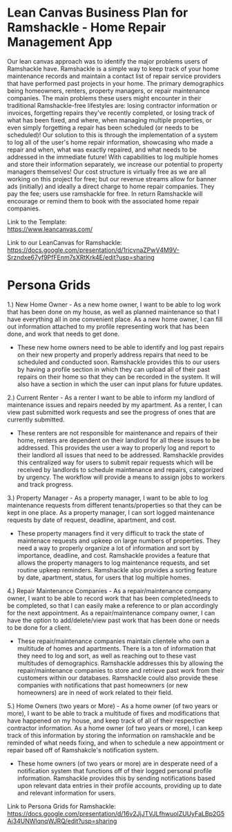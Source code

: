 # Lean Canvas Business Plan for Ramshackle - Home Repair Management App  
Our lean canvas approach was to identify the major problems users of Ramshackle have. Ramshackle is a simple way to keep track of your home maintenance records and maintain a contact list of repair service providers that have performed past projects in your home. The primary demographics being homeowners, renters, property managers, or repair maintenance companies. The main problems these users might encounter in their traditional Ramshackle-free lifestyles are: losing contractor information or invoices, forgetting repairs they've recently completed, or losing track of what has been fixed, and where, when managing multiple properties, or even simply forgetting a repair has been scheduled (or needs to be scheduled)! Our solution to this is through the implementation of a system to log all of the user's home repair information, showcasing who made a repair and when, what was exactly repaired, and what needs to be addressed in the immediate future! With capabilities to log multiple homes and store their information separately, we increase our potential to property managers themselves! Our cost structure is virtually free as we are all working on this project for free; but our revenue streams allow for banner ads (initially) and ideally a direct charge to home repair companies. They pay the fee; users use ramshackle for free. In return Ramshackle will encourage or remind them to book with the associated home repair companies.  
  
Link to the Template:  
https://www.leancanvas.com/  

Link to our LeanCanvas for Ramshackle:  
https://docs.google.com/presentation/d/1ricvnaZPwV4M9V-Srzndxe67yf9PfFEnm7sXRtKrk4E/edit?usp=sharing  
  
  
  
# Persona Grids  
1.) New Home Owner - As a new home owner, I want to be able to log work that has been done on my house, as well as planned maintenance so that I have everything all in one convenient place. As a new home owner, I can fill out information attached to my profile representing work that has been done, and work that needs to get done. 
- These new home owners need to be able to identify and log past repairs on their new property and properly address repairs that need to be scheduled and conducted soon. Ramshackle provides this to our users by having a profile section in which they can upload all of their past repairs on their home so that they can be recorded in the system. It will also have a section in which the user can input plans for future updates.  
  
2.) Current Renter - As a renter I want to be able to inform my landlord of maintenance issues and repairs needed by my apartment. As a renter, I can view past submitted work requests and see the progress of ones that are currently submitted.
- These renters are not responsible for maintenance and repairs of their home, renters are dependent on their landlord for all these issues to be addressed. This provides the user a way to properly log and report to their landlord all issues that need to be addressed. Ramshackle provides this centralized way for users to submit repair requests which will be received by landlords to schedule maintenance and repairs, categorized by urgency. The workflow will provide a means to assign jobs to workers and track progress.  
  
3.) Property Manager - As a property manager, I want to be able to log maintenance requests from different tenants/properties so that they can be kept in one place. As a property manager, I can sort logged maintenance requests by date of request, deadline, apartment, and cost. 
- These property managers find it very difficult to track the state of maintenace requests and upkeep on large numbers of properties. They need a way to properly organize a lot of information and sort by importance, deadline, and cost. Ramshackle provides a feature that allows the property managers to log maintenance requests, and set routine upkeep reminders. Ramshackle also provides a sorting feature by date, apartment, status, for users that log multiple homes.  
  
4.) Repair Maintenance Companies - As a repair/maintenance company owner, I want to be able to record work that has been completed/needs to be completed, so that I can easily make a reference to or plan accordingly for the next appointment. As a repair/maintenance company owner, I can have the option to add/delete/view past work that has been done or needs to be done for a client.
- These repair/maintenance companies maintain clientele who own a multitude of homes and apartments. There is a ton of information that they need to log and sort, as well as reaching out to these vast multitudes of demographics. Ramshackle addresses this by allowing the repair/maintenance companies to store and retrieve past work from their customers within our databases. Ramshackle could also provide these companies with notifications that past homeowners (or new homeowners) are in need of work related to their field.  
  
5.) Home Owners (two years or More) - As a home owner (of two years or more), I want to be able to track a multitude of fixes and modifications that have happened on my house, and keep track of all of their respective contractor information. As a home owner (of two years or more), I can keep track of this information by storing the information on ramshackle and be reminded of what needs fixing, and when to schedule a new appointment or repair based off of Ramshakcle's notification system.
- These home owners (of two years or more) are in desperate need of a notification system that functions off of their logged personal profile information. Ramshackle provides this by sending notifications based upon relevant data entries in their profile accounts, providing up to date and relevant information for users.
  
Link to Persona Grids for Ramshackle:  
https://docs.google.com/presentation/d/16v2JjJTVJLfhwuolZUUyFaLBp2G5Ai34UNWlqnqWJRQ/edit?usp=sharing
